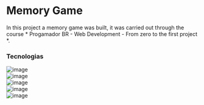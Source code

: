 # Memory Game
In this project a memory game was built, it was carried out through the course * Progamador BR - Web Development - From zero to the first project *.


### Tecnologias
![image](https://img.shields.io/badge/HTML5-E34F26?style=for-the-badge&logo=html5&logoColor=white) 
<br>
![image](https://img.shields.io/badge/CSS3-1572B6?style=for-the-badge&logo=css3&logoColor=white) 
<br>
![image](	https://img.shields.io/badge/JavaScript-F7DF1E?style=for-the-badge&logo=javascript&logoColor=black) 
<br>
![image](https://img.shields.io/badge/Yarn-2C8EBB?style=for-the-badge&logo=yarn&logoColor=white)
<br>
![image](https://img.shields.io/badge/React-20232A?style=for-the-badge&logo=react&logoColor=61DAF)
